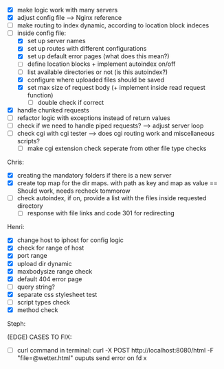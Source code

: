 
- [x] make logic work with many servers
 - [x] adjust config file --> Nginx reference
 - [ ] make routing to index dynamic, according to location block indeces
- [ ] inside config file:
	- [x] set up server names
	- [x] set up routes with different configurations
	- [x] set up default error pages (what does this mean?)
	- [ ] define location blocks + implement autoindex on/off
	- [ ] list available directories or not (is this autoindex?)
	- [x] configure where uploaded files should be saved
	- [x] set max size of request body (+ implement inside read request function)
		- [ ] double check if correct
- [x] handle chunked requests
- [ ] refactor logic with exceptions instead of return values
- [ ] check if we need to handle piped requests? --> adjust server loop
- [ ] check cgi with cgi tester --> does cgi routing work and miscellaneous scripts?
	- [ ] make cgi extension check seperate from other file type checks

Chris:
- [x] creating the mandatory folders if there is a new server
- [x] create top map for the dir maps. with path as key and map as value == Should work, needs recheck tommorow
- [ ] check autoindex, if on, provide a list with the files inside requested directory
	- [ ] response with file links and code 301 for redirecting

Henri:
- [x] change host to iphost for config logic
- [x] check for range of host
- [x] port range
- [x] upload dir dynamic
- [x] maxbodysize range check
- [x] default 404 error page
- [ ] query string? 
- [x] separate css stylesheet test
- [ ] script types check 
- [x] method check 

Steph:


(EDGE) CASES TO FIX:
- [ ] curl command in terminal: curl -X POST http://localhost:8080/html -F "file=@wetter.html" ouputs send error on fd x




